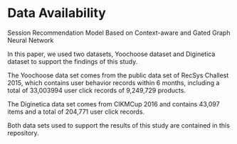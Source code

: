 # Data Availability
Session Recommendation Model Based on Context-aware and Gated Graph Neural Network

In this paper, we used two datasets, Yoochoose dataset and Diginetica dataset to support the findings of this study.

The Yoochoose data set comes from the public data set of RecSys Challest 2015, which contains user behavior records within 6 months, including a total of 33,003994 user click records of 9,249,729 products.

The Diginetica data set comes from CIKMCup 2016 and contains 43,097 items and a total of 204,771 user click records.

Both data sets used to support the results of this study are contained in this repository.
